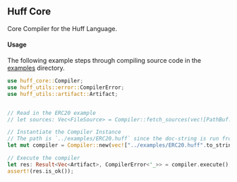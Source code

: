 ## Huff Core

Core Compiler for the Huff Language.

#### Usage

The following example steps through compiling source code in the [examples](./examples/) directory.

```rust
use huff_core::Compiler;
use huff_utils::error::CompilerError;
use huff_utils::artifact::Artifact;


// Read in the ERC20 example
// let sources: Vec<FileSource> = Compiler::fetch_sources(vec![PathBuf::from("./examples/ERC20.huff")]);

// Instantiate the Compiler Instance
// The path is `../examples/ERC20.huff` since the doc-string is run from inside the `src/` directory
let mut compiler = Compiler::new(vec!["../examples/ERC20.huff".to_string()], None, None, false);

// Execute the compiler
let res: Result<Vec<Artifact>, CompilerError<'_>> = compiler.execute();
assert!(res.is_ok());
```
